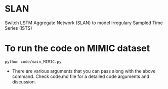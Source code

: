 # SLAN
Switch LSTM Aggregate Network (SLAN) to model Irregulary Sampled Time Series (ISTS)

# To run the code on MIMIC dataset
`python code/main_MIMIC.py`

- There are various arguments that you can pass along with the above command.
Check code.md file for a detailed code arguments and discussion.
